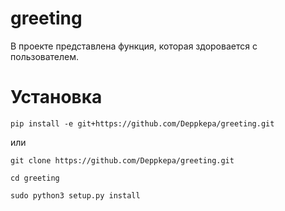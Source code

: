 # greeting
В проекте представлена функция, которая здоровается с пользователем.
# Установка
`pip install -e git+https://github.com/Deppkepa/greeting.git`

или

`git clone https://github.com/Deppkepa/greeting.git`

`cd greeting`

`sudo python3 setup.py install`
